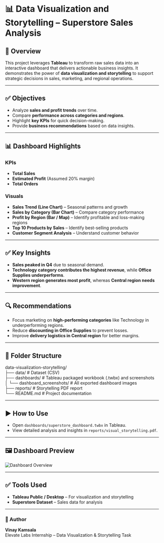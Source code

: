
# 📊 Data Visualization and Storytelling – Superstore Sales Analysis  

## 📌 Overview  
This project leverages **Tableau** to transform raw sales data into an interactive dashboard that delivers actionable business insights. It demonstrates the power of **data visualization and storytelling** to support strategic decisions in sales, marketing, and regional operations.  

---

## ✅ Objectives  
- Analyze **sales and profit trends** over time.  
- Compare **performance across categories and regions**.  
- Highlight **key KPIs** for quick decision-making.  
- Provide **business recommendations** based on data insights.  

---

## 📊 Dashboard Highlights  

### **KPIs**  
- **Total Sales**  
- **Estimated Profit** (Assumed 20% margin)  
- **Total Orders**  

### **Visuals**  
- **Sales Trend (Line Chart)** – Seasonal patterns and growth  
- **Sales by Category (Bar Chart)** – Compare category performance  
- **Profit by Region (Bar / Map)** – Identify profitable and loss-making regions  
- **Top 10 Products by Sales** – Identify best-selling products  
- **Customer Segment Analysis** – Understand customer behavior  

---

## ✅ Key Insights  
- **Sales peaked in Q4** due to seasonal demand.  
- **Technology category contributes the highest revenue**, while **Office Supplies underperforms**.  
- **Western region generates most profit**, whereas **Central region needs improvement**.  

---

## 🔍 Recommendations  
- Focus marketing on **high-performing categories** like Technology in underperforming regions.  
- Reduce **discounting in Office Supplies** to prevent losses.  
- Improve **delivery logistics in Central region** for better margins.  

---

## 📂 Folder Structure  
data-visualization-storytelling/  
├── data/                               # Dataset (CSV)  
├── dashboards/                         # Tableau packaged workbook (.twbx) and screenshots  
│   └── dashboard_screenshots/          # All exported dashboard images  
├── reports/                            # Storytelling PDF report  
└── README.md                           # Project documentation  

---

## ▶️ How to Use  
- Open `dashboards/superstore_dashboard.twbx` in Tableau.  
- View detailed analysis and insights in `reports/visual_storytelling.pdf`.  

---

## 🖼️ Dashboard Preview  
![Dashboard Overview](dashboards/dashboard_screenshots/Super_store_performance.png)  

---

## ✅ Tools Used  
- **Tableau Public / Desktop** – For visualization and storytelling  
- **Superstore Dataset** – Sales data for analysis  

---

### 📜 Author  
**Vinay Kamsala**  
Elevate Labs Internship – Data Visualization & Storytelling Task  
